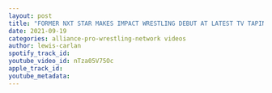 ```yaml
---
layout: post
title: "FORMER NXT STAR MAKES IMPACT WRESTLING DEBUT AT LATEST TV TAPINGS!!!"
date: 2021-09-19
categories: alliance-pro-wrestling-network videos
author: lewis-carlan
spotify_track_id: 
youtube_video_id: nTza05V75Oc
apple_track_id: 
youtube_metadata: 
---
```

